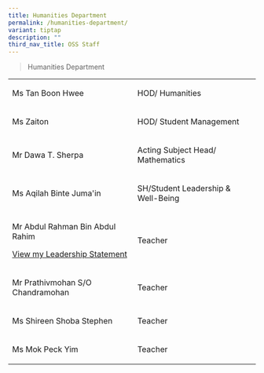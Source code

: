```yaml
---
title: Humanities Department
permalink: /humanities-department/
variant: tiptap
description: ""
third_nav_title: OSS Staff
---
```

<blockquote>
<p>Humanities Department</p>
</blockquote>
<p></p>
<p></p>
<table style="minWidth: 50px">
<colgroup>
<col>
<col>
</colgroup>
<tbody>
<tr>
<td rowspan="1" colspan="1">
<p>Ms Tan Boon Hwee</p>
</td>
<td rowspan="1" colspan="1">
<p>HOD/ Humanities</p>
</td>
</tr>
<tr>
<td rowspan="1" colspan="1">
<p>Ms Zaiton</p>
</td>
<td rowspan="1" colspan="1">
<p>HOD/ Student Management</p>
</td>
</tr>
<tr>
<td rowspan="1" colspan="1">
<p>Mr Dawa T. Sherpa</p>
</td>
<td rowspan="1" colspan="1">
<p>Acting Subject Head/ Mathematics</p>
</td>
</tr>
<tr>
<td rowspan="1" colspan="1">
<p>Ms Aqilah Binte Juma'in</p>
</td>
<td rowspan="1" colspan="1">
<p>SH/Student Leadership &amp; Well-Being</p>
</td>
</tr>
<tr>
<td rowspan="1" colspan="1">
<p>Mr Abdul Rahman Bin Abdul Rahim</p>
<p></p>
<p><a href="/files/abdul.pdf" rel="noopener noreferrer nofollow" target="_blank">View my Leadership Statement</a>
</p>
</td>
<td rowspan="1" colspan="1">
<p>Teacher</p>
</td>
</tr>
<tr>
<td rowspan="1" colspan="1">
<p>Mr Prathivmohan S/O Chandramohan</p>
</td>
<td rowspan="1" colspan="1">
<p>Teacher</p>
</td>
</tr>
<tr>
<td rowspan="1" colspan="1">
<p>Ms Shireen Shoba Stephen</p>
</td>
<td rowspan="1" colspan="1">
<p>Teacher</p>
</td>
</tr>
<tr>
<td rowspan="1" colspan="1">
<p>Ms Mok Peck Yim</p>
</td>
<td rowspan="1" colspan="1">
<p>Teacher</p>
</td>
</tr>
</tbody>
</table>
<p></p>